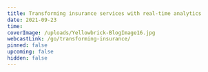 ```yaml
---
title: Transforming insurance services with real-time analytics
date: 2021-09-23
time: 
coverImage: /uploads/Yellowbrick-BlogImage16.jpg
webcastLink: /go/transforming-insurance/
pinned: false
upcoming: false
hidden: false
---
```

